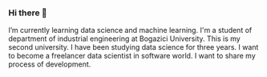 ### Hi there 👋
I’m currently learning data science and machine learning.
I'm a student of department of industrial engineering at Bogazici University. This is my second university. I have been studying data science for 
three years. I want to become a freelancer data scientist in software world. I want to share my process of development.

<!--
**omerdersu/omerdersu** is a ✨ _special_ ✨ repository because its `README.md` (this file) appears on your GitHub profile.

Here are some ideas to get you started:

- 🔭 I’m currently working on ...
- 🌱 I’m currently learning data science and machine learning.
- 👯 I’m looking to collaborate on ...
- 🤔 I’m looking for help with ...
- 💬 Ask me about ...
- 📫 How to reach me: ...
- 😄 Pronouns: ...
- ⚡ Fun fact: ...
-->
